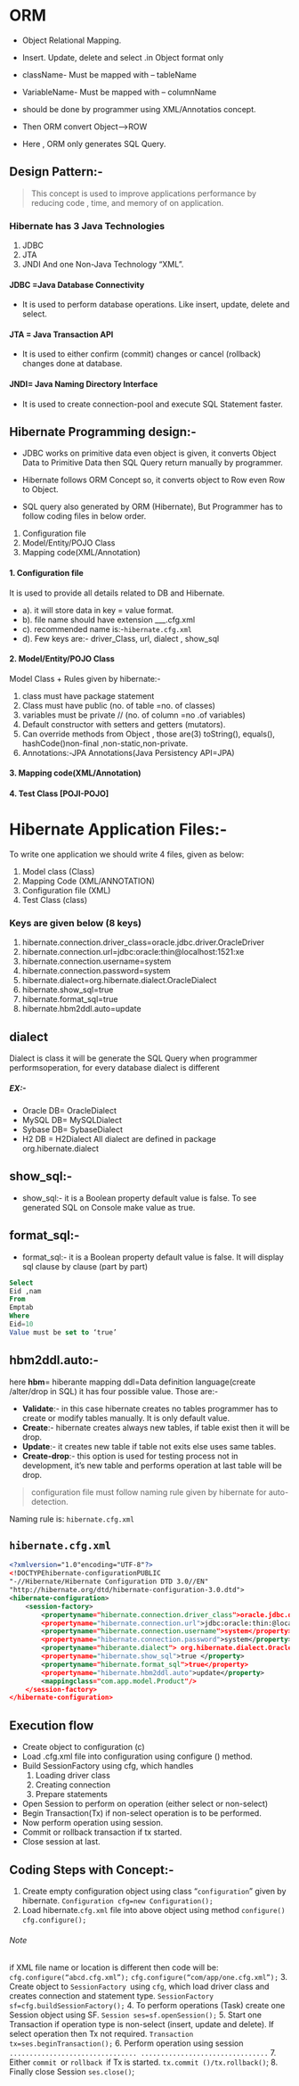 
# ORM
* Object Relational Mapping.
* Insert. Update, delete and select .in Object format only 

* className- Must be mapped with – tableName
* VariableName- Must be mapped with – columnName

* should be done by programmer using XML/Annotatios concept.
* Then ORM convert  Object-->ROW
* Here , ORM only generates SQL Query.


## Design Pattern:-

> This concept is used to improve applications performance by reducing code ,
time, and memory of on application.


### Hibernate has 3 Java Technologies
1. JDBC
2. JTA
3. JNDI And one Non-Java Technology “XML”.

####  **JDBC =Java Database Connectivity**
* It is used to perform database operations. Like insert, update, delete and select.

####  **JTA = Java Transaction API**
* It is used to either confirm (commit) changes or cancel (rollback) changes done at
database.

####  **JNDI= Java Naming Directory Interface**
* It is used to create connection-pool and execute SQL Statement faster.

## Hibernate Programming design:-

* JDBC works on primitive data even object is given, it converts Object Data to Primitive Data then
SQL Query return manually by programmer.

* Hibernate follows ORM Concept so, it converts object to Row even Row to Object. 
* SQL query also generated by ORM (Hibernate), But Programmer has to follow coding files in below order.

1. Configuration file
2. Model/Entity/POJO Class
3. Mapping code(XML/Annotation)

####  1. Configuration file
It is used to provide all details related to DB and Hibernate.
* a). it will store data in key = value format.
* b). file name should have extension ___.cfg.xml
* c). recommended name is:-`hibernate.cfg.xml`
* d). Few keys are:- driver_Class, url, dialect , show_sql

####  2. Model/Entity/POJO Class
Model Class + Rules given by hibernate:-
1. class must have package statement
2. Class must have public (no. of table =no. of classes)
3. variables must be private // (no. of column =no .of variables)
4. Default constructor with setters and getters (mutators).
5. Can override methods from Object , those are(3)
toString(), equals(), hashCode()non-final ,non-static,non-private.
6. Annotations:-JPA Annotations(Java Persistency API=JPA)

####  3. Mapping code(XML/Annotation)
####  4. Test Class [POJI-POJO]



# Hibernate Application Files:-
To write one application we should write 4 files, given as below:
1. Model class (Class)
2. Mapping Code (XML/ANNOTATION)
3. Configuration file (XML)
4. Test Class (class)


### Keys are given below (8 keys)

1) hibernate.connection.driver_class=oracle.jdbc.driver.OracleDriver
2) hibernate.connection.url=jdbc:oracle:thin@localhost:1521:xe
3) hibernate.connection.username=system
4) hibernate.connection.password=system
5) hibernate.dialect=org.hibernate.dialect.OracleDialect
6) hibernate.show_sql=true
7) hibernate.format_sql=true
8) hibernate.hbm2ddl.auto=update

 
## dialect
 Dialect is class it will be generate the SQL Query when programmer performsoperation, for every database dialect is different
##### EX:- 
* Oracle DB= OracleDialect
* MySQL DB= MySQLDialect
* Sybase DB= SybaseDialect
* H2 DB = H2Dialect
All dialect are defined in package org.hibernate.dialect

## show_sql:-
* show_sql:- it is a Boolean property default value is false. To see generated SQL on Console make value as true.
## format_sql:-
* format_sql:- it is a Boolean property default value is false. It will display sql clause by
clause (part by part)

```sql
Select
Eid ,nam
From
Emptab
Where
Eid=10
Value must be set to ‘true’
```


## hbm2ddl.auto:-
here **hbm**= hiberante mapping
 ddl=Data definition language(create /alter/drop in SQL) it has four possible value. Those are:-
* **Validate**:- in this case hibernate creates no tables programmer has to create or modify tables manually. It is only default value.
* **Create**:- hibernate creates always new tables, if table exist then it will be drop.
* **Update**:- it creates new table if table not exits else uses same tables.
* **Create-drop**:- this option is used for testing process not in development, it’s new table and performs operation at last table will be drop.


>  configuration file must follow naming rule given by hibernate for auto-detection.

Naming rule is: `hibernate.cfg.xml`


##  `hibernate.cfg.xml`


```xml
<?xmlversion="1.0"encoding="UTF-8"?>
<!DOCTYPEhibernate-configurationPUBLIC
"-//Hibernate/Hibernate Configuration DTD 3.0//EN"
"http://hibernate.org/dtd/hibernate-configuration-3.0.dtd">
<hibernate-configuration>
	<session-factory>
		<propertyname="hibernate.connection.driver_class">oracle.jdbc.driver.OracleDriver</property>
		<propertyname="hibernate.connection.url">jdbc:oracle:thin:@localhost:1521:xe	</property>
		<propertyname="hibernate.connection.username">system</property>
		<propertyname="hibernate.connection.password">system</property>
		<propertyname="hiberante.dialect"> org.hibernate.dialect.OracleDialect</property>
		<propertyname="hibernate.show_sql">true	</property>
		<propertyname="hibernate.format_sql">true</property>
		<propertyname="hibernate.hbm2ddl.auto">update</property>
		<mappingclass="com.app.model.Product"/>
	</session-factory>
</hibernate-configuration>

```
## Execution flow
*  Create object to configuration (c)
*  Load .cfg.xml file into configuration using configure () method.
*  Build SessionFactory using cfg, which handles
      1. Loading driver class
      2. Creating connection
      3. Prepare statements
*  Open Session to perform on operation (either select or non-select)
* Begin Transaction(Tx) if non-select operation is to be performed.
* Now perform operation using session.
* Commit or rollback transaction if tx started.
* Close session at last.


## Coding Steps with Concept:-

1. Create empty configuration object using class “`configuration`” given by hibernate.
`Configuration cfg=new Configuration();`
2. Load hibernate.`cfg.xml` file into above object using method `configure()`
`cfg.configure();`

###### Note 
if XML file name or location is different then code will be:
`cfg.configure(“abcd.cfg.xml”);`
`cfg.configure(“com/app/one.cfg.xml”);`
3. Create object to `SessionFactory `using `cfg`, which load driver class and creates connection and
statement type.
`SessionFactory sf=cfg.buildSessionFactory();`
4. To perform operations (Task) create one Session object using SF.
`Session ses=sf.openSession();`
5. Start one Transaction if operation type is non-select (insert, update and delete). If select
operation then Tx not required.
`Transaction tx=ses.beginTransaction();`
6. Perform operation using session
`................................
................................`
7. Either `commit `or `rollback `if Tx is started.
`tx.commit ()/tx.rollback()`;
8. Finally close Session
`ses.close()`;
